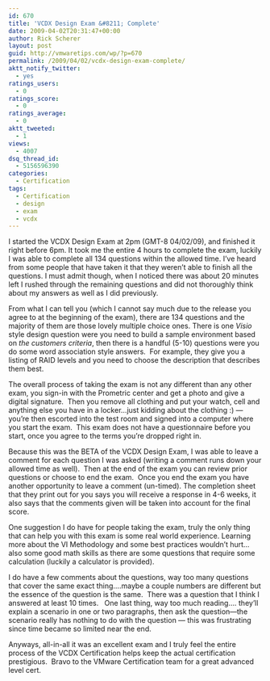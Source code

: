 ```yaml
---
id: 670
title: 'VCDX Design Exam &#8211; Complete'
date: 2009-04-02T20:31:47+00:00
author: Rick Scherer
layout: post
guid: http://vmwaretips.com/wp/?p=670
permalink: /2009/04/02/vcdx-design-exam-complete/
aktt_notify_twitter:
  - yes
ratings_users:
  - 0
ratings_score:
  - 0
ratings_average:
  - 0
aktt_tweeted:
  - 1
views:
  - 4007
dsq_thread_id:
  - 5156596390
categories:
  - Certification
tags:
  - Certification
  - design
  - exam
  - vcdx
---
```

I started the VCDX Design Exam at 2pm (GMT-8 04/02/09), and finished it right before 6pm. It took me the entire 4 hours to complete the exam, luckily I was able to complete all 134 questions within the allowed time. I&#8217;ve heard from some people that have taken it that they weren&#8217;t able to finish all the questions. I must admit though, when I noticed there was about 20 minutes left I rushed through the remaining questions and did not thoroughly think about my answers as well as I did previously.

<!--more-->

From what I can tell you (which I cannot say much due to the release you agree to at the beginning of the exam), there are 134 questions and the majority of them are those lovely multiple choice ones. There is one _Visio_ style design question were you need to build a sample environment based on _the customers criteria_, then there is a handful (5-10) questions were you do some word association style answers.  For example, they give you a listing of RAID levels and you need to choose the description that describes them best.

The overall process of taking the exam is not any different than any other exam, you sign-in with the Prometric center and get a photo and give a digital signature.  Then you remove all clothing and put your watch, cell and anything else you have in a locker&#8230;just kidding about the clothing :) &#8212; you&#8217;re then escorted into the test room and signed into a computer where you start the exam.  This exam does not have a questionnaire before you start, once you agree to the terms you&#8217;re dropped right in.

Because this was the BETA of the VCDX Design Exam, I was able to leave a comment for each question I was asked (writing a comment runs down your allowed time as well).  Then at the end of the exam you can review prior questions or choose to end the exam.  Once you end the exam you have another opportunity to leave a comment (un-timed). The completion sheet that they print out for you says you will receive a response in 4-6 weeks, it also says that the comments given will be taken into account for the final score.

One suggestion I do have for people taking the exam, truly the only thing that can help you with this exam is some real world experience. Learning more about the VI Methodology and some best practices wouldn&#8217;t hurt&#8230;also some good math skills as there are some questions that require some calculation (luckily a calculator is provided).

I do have a few comments about the questions, way too many questions that cover the same exact thing&#8230;.maybe a couple numbers are different but the essence of the question is the same.  There was a question that I think I answered at least 10 times.   One last thing, way too much reading&#8230;. they&#8217;ll explain a scenario in one or two paragraphs, then ask the question&#8212;the scenario really has nothing to do with the question &#8212; this was frustrating since time became so limited near the end.

Anyways, all-in-all it was an excellent exam and I truly feel the entire process of the VCDX Certification helps keep the actual certification prestigious.  Bravo to the VMware Certification team for a great advanced level cert.